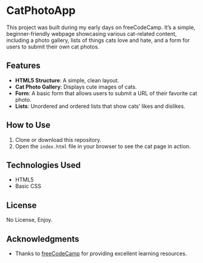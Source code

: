 # CatPhotoApp

This project was built during my early days on freeCodeCamp. It’s a simple, beginner-friendly webpage showcasing various cat-related content, including a photo gallery, lists of things cats love and hate, and a form for users to submit their own cat photos.

## Features
- **HTML5 Structure**: A simple, clean layout.
- **Cat Photo Gallery**: Displays cute images of cats.
- **Form**: A basic form that allows users to submit a URL of their favorite cat photo.
- **Lists**: Unordered and ordered lists that show cats’ likes and dislikes.

## How to Use
1. Clone or download this repository.
2. Open the `index.html` file in your browser to see the cat page in action.

## Technologies Used
- HTML5
- Basic CSS

## License
No License, Enjoy.

## Acknowledgments
- Thanks to [freeCodeCamp](https://www.freecodecamp.org) for providing excellent learning resources.
